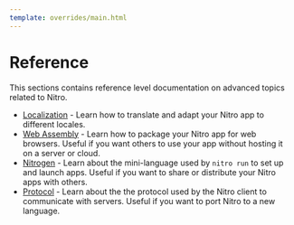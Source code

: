 ```yaml
---
template: overrides/main.html
---
```


# Reference

This sections contains reference level documentation on advanced topics related to Nitro.

- [Localization](localization.md) - Learn how to translate and adapt your Nitro app to different locales.
- [Web Assembly](wasm.md) - Learn how to package your Nitro app for web browsers. Useful if you want others to use your
  app without hosting it on a server or cloud.
- [Nitrogen](nitrogen.md) - Learn about the mini-language used by `nitro run` to set up and launch apps. Useful if you
  want to share or distribute your Nitro apps with others.
- [Protocol](protocol.md) - Learn about the the protocol used by the Nitro client to communicate with servers. Useful if
  you want to port Nitro to a new language.

